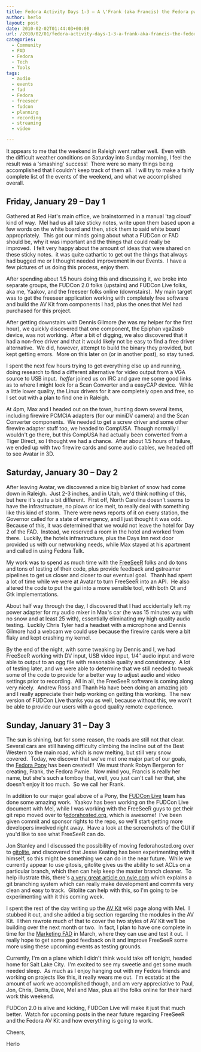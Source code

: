 ```yaml
---
title: Fedora Activity Days 1-3 – A \'Frank (aka Francis) the Fedora pwnie\' report
author: herlo
layout: post
date: 2010-02-02T01:44:03+00:00
url: /2010/02/01/fedora-activity-days-1-3-a-frank-aka-francis-the-fedora-pwnie-report/
categories:
  - Community
  - FAD
  - Fedora
  - Tech
  - Tools
tags:
  - audio
  - events
  - fad
  - Fedora
  - freeseer
  - fudcon
  - planning
  - recording
  - streaming
  - video

---
```

It appears to me that the weekend in Raleigh went rather well.  Even with the difficult weather conditions on Saturday into Sunday morning, I feel the result was a 'smashing' success!  There were so many things being accomplished that I couldn't keep track of them all.  I will try to make a fairly complete list of the events of the weekend, and what we accomplished overall.

## Friday, January 29 – Day 1

Gathered at Red Hat's main office, we brainstormed in a manual 'tag cloud' kind of way.  Mel had us all take sticky notes, write upon them based upon a few words on the white board and then, stick them to said white board appropriately.  This got our minds going about what a FUDCon or FAD should be, why it was important and the things that could really be improved.  I felt very happy about the amount of ideas that were shared on these sticky notes.  it was quite cathartic to get out the things that always had bugged me or I thought needed improvement in our Events.  I have a few pictures of us doing this process, enjoy them.

After spending about 1.5 hours doing this and discussing it, we broke into separate groups, the FUDCon 2.0 folks (upstairs) and FUDCon Live folks, aka me, Yaakov, and the freeseer folks online (downstairs).  My main target was to get the freeseer application working with completely free software and build the AV Kit from components I had, plus the ones that Mel had purchased for this project.

After getting downstairs with Dennis Gilmore (he was my helper for the first hour), we quickly discovered that one component, the Epiphan vga2usb device, was not working.  After a bit of digging, we also discovered that it had a non-free driver and that it would likely not be easy to find a free driver alternative.  We did, however, attempt to build the binary they provided, but kept getting errors.  More on this later on (or in another post), so stay tuned.

I spent the next few hours trying to get everything else up and running, doing research to find a different alternative for video output from a VGA source to USB input.  _heffer_ joined us on IRC and gave me some good links as to where I might look for a Scan Converter and a easyCAP device.  While a little lower quality, the Linux drivers for it are completely open and free, so I set out with a plan to find one in Raleigh.

At 4pm, Max and I headed out on the town, hunting down several items, including firewire PCMCIA adapters (for our miniDV camera) and the Scan Converter components.  We needed to get a screw driver and some other firewire adapter stuff too, we headed to CompUSA. Though normally I wouldn't go there, but this CompUSA had actually been converted from a Tiger Direct, so I thought we had a chance.  After about 1.5 hours of failure, we ended up with two firewire cards and some audio cables, we headed off to see Avatar in 3D.

## Saturday, January 30 – Day 2

After leaving Avatar, we discovered a nice big blanket of snow had come down in Raleigh.  Just 2-3 inches, and in Utah, we'd think nothing of this, but here it's quite a bit different.  First off, North Carolina doesn't seems to have the infrastructure, no plows or ice melt, to really deal with something like this kind of storm.  There were news reports of it on every station, the Governor called for a state of emergency, and I just thought it was odd.  Because of this, it was determined that we would not leave the hotel for Day 2 of the FAD.  Instead, we reserved a room in the hotel and worked from there.  Luckily, the hotels infrastructure, plus the Days Inn next door provided us with our networking needs, while Max stayed at his apartment and called in using Fedora Talk.

My work was to spend as much time with the [FreeSeeR][1] folks and do tons and tons of testing of their code, plus provide feedback and gstreamer pipelines to get us closer and closer to our eventual goal.  Thanh had spent a lot of time while we were at Avatar to turn FreeSeeR into an API.  He also altered the code to put the gui into a more sensible tool, with both Qt and Gtk implementations.

About half way through the day, I discovered that I had accidentally left my power adapter for my audio mixer in Max's car (he was 15 minutes way with no snow and at least 25 with), essentially eliminating my high quality audio testing.  Luckily Chris Tyler had a headset with a microphone and Dennis Gilmore had a webcam we could use because the firewire cards were a bit flaky and kept crashing my kernel.

By the end of the night, with some tweaking by Dennis and I, we had FreeSeeR working with DV input, USB video input, 1/4&#8243; audio input and were able to output to an ogg file with reasonable quality and consistency.  A lot of testing later, and we were able to determine that we still needed to tweak some of the code to provide for a better way to adjust audio and video settings prior to recording.  All in all, the FreeSeeR software is coming along very nicely.  Andrew Ross and Thanh Ha have been doing an amazing job and I really appreciate their help working on getting this working.  The new version of FUDCon Live thanks you as well, because without this, we won't be able to provide our users with a good quality remote experience.

## Sunday, January 31 – Day 3

The sun is shining, but for some reason, the roads are still not that clear.  Several cars are still having difficulty climbing the incline out of the Best Western to the main road, which is now melting, but still very snow covered.  Today, we discover that we've met one major part of our goals, the [Fedora Pony][2] has been created!!  We must thank Robyn Bergeron for creating, Frank, the Fedora Pwnie.  Now mind you, Francis is really her name, but she's such a tomboy that, well, you just can't call her that, she doesn't enjoy it too much.  So we call her Frank.

In addition to our major goal above of a Pony, the [FUDCon Live][3] team has done some amazing work.  Yaakov has been working on the FUDCon Live document with Mel, while I was working with the FreeSeeR guys to get their git repo moved over to f[edorahosted.org][1], which is awesome!  I've been given commit and sponsor rights to the repo, so we'll start getting more developers involved right away.  Have a look at the screenshots of the GUI if you'd like to see what FreeSeeR can do.

Jon Stanley and I discussed the possibility of moving fedorahosted.org over to [gitolite][4], and discovered that Jesse Keating has been experimenting with it himself, so this might be something we can do in the near future.  While we currently appear to use gitosis, gitolite gives us the ability to set ACLs on a particular branch, which then can help keep the master branch cleaner.  To help illustrate this, there's [a very great article on nvie.com][5] which explains a git branching system which can really make development and commits very clean and easy to track.  Gitolite can help with this, so I'm going to be experimenting with it this coming week.

I spent the rest of the day writing up the [AV Kit][6] wiki page along with Mel.  I stubbed it out, and she added a big section regarding the modules in the AV Kit.  I then rewrote much of that to cover the two styles of AV Kit we'll be building over the next month or two.  In fact, I plan to have one complete in time for the [Marketing FAD][7] in March, where they can use and test it out.  I really hope to get some good feedback on it and improve FreeSeeR some more using these upcoming events as testing grounds.

Currently, I'm on a plane which I didn't think would take off tonight, headed home for Salt Lake City.  I'm excited to see my sweetie and get some much needed sleep.  As much as I enjoy hanging out with my Fedora friends and working on projects like this, it really wears me out.  I'm ecstatic at the amount of work we accomplished though, and am very appreciative to Paul, Jon, Chris, Denis, Dave, Mel and Max, plus all the folks online for their hard work this weekend.

FUDCon 2.0 is alive and kicking, FUDCon Live will make it just that much better.  Watch for upcoming posts in the near future regarding FreeSeeR and the Fedora AV Kit and how everything is going to work.

Cheers,

Herlo

 [1]: https://fedorahosted.org/freeseer/
 [2]: http://img27.imageshack.us/i/ponies.jpg/
 [3]: https://fedoraproject.org/wiki/FUDCon_Live
 [4]: http://github.com/sitaramc/gitolite
 [5]: http://nvie.com/archives/323
 [6]: https://fedoraproject.org/wiki/Audio_Video_Kit
 [7]: http://fedoraproject.org/wiki/Marketing_FAD_2010
